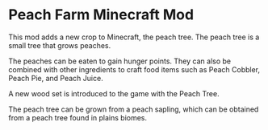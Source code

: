# Peach Farm Minecraft Mod

This mod adds a new crop to Minecraft, the peach tree. The peach tree is a small tree that grows peaches. 

The peaches can be eaten to gain hunger points. They can also be combined with other ingredients to craft food items such as Peach Cobbler, Peach Pie, and Peach Juice.

A new wood set is introduced to the game with the Peach Tree.

The peach tree can be grown from a peach sapling, which can be obtained from a peach tree found in plains biomes.
